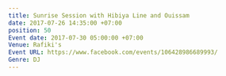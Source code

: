 ```yaml
---
title: Sunrise Session with Hibiya Line and Ouissam
date: 2017-07-26 14:35:00 +07:00
position: 50
Event date: 2017-07-30 05:00:00 +07:00
Venue: Rafiki's
Event URL: https://www.facebook.com/events/106428986689993/
Genre: DJ
---
```


